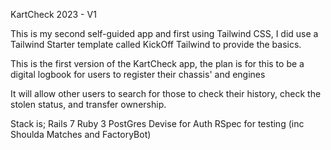 KartCheck 2023 - V1

This is my second self-guided app and first using Tailwind CSS, I did use a Tailwind Starter template called KickOff Tailwind to provide the basics.

This is the first version of the KartCheck app, the plan is for this to be a digital logbook for users to register their chassis' and engines

It will allow other users to search for those to check their history, check the stolen status, and transfer ownership.

Stack is;
Rails 7
Ruby 3
PostGres
Devise for Auth
RSpec for testing (inc Shoulda Matches and FactoryBot)
